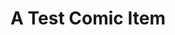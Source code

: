 ---
layout: comic
title: A Test Comic Item
hash: '000005'
slug: 5
images: 
  - "/images/test/title.svg"
  - "/images/test/comic.svg"
  - "/images/test/comic.svg"
  - "/images/test/comic.svg"
  - "/images/test/comic.svg"
  - "/images/test/comic.svg"
  - "/images/test/comic.svg"
  - "/images/test/comic.svg"
  - "/images/test/comic.svg"
  - "/images/test/comic.svg"
  - "/images/test/comic.svg"
---